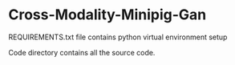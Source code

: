 # Cross-Modality-Minipig-Gan

REQUIREMENTS.txt file contains python virtual environment setup

Code directory contains all the source code.
